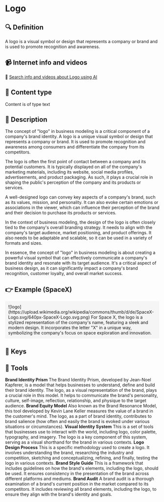 
# Logo


## 🔍 Definition
A logo is a visual symbol or design that represents a company or brand and is used to promote recognition and awareness.


## 📹 Internet info and videos
🤖 [Search info and videos about Logo using AI](https://www.perplexity.ai/search?q=videos+about+Logo:+A+logo+is+a+visual+symbol+or+design+that+represents+a+company+or+brand+and+is+used+to+promote+recognition+and+awareness.
)

## 📰 Content type 
Content is of type text

## 📖 Description
The concept of "logo" in business modeling is a critical component of a company's brand identity. A logo is a unique visual symbol or design that represents a company or brand. It is used to promote recognition and awareness among consumers and differentiate the company from its competitors.

The logo is often the first point of contact between a company and its potential customers. It is typically displayed on all of the company's marketing materials, including its website, social media profiles, advertisements, and product packaging. As such, it plays a crucial role in shaping the public's perception of the company and its products or services.

A well-designed logo can convey key aspects of a company's brand, such as its values, mission, and personality. It can also evoke certain emotions or associations in the viewer, which can influence their perception of the brand and their decision to purchase its products or services.

In the context of business modeling, the design of the logo is often closely tied to the company's overall branding strategy. It needs to align with the company's target audience, market positioning, and product offerings. It also needs to be adaptable and scalable, so it can be used in a variety of formats and sizes.

In essence, the concept of "logo" in business modeling is about creating a powerful visual symbol that can effectively communicate a company's brand identity and resonate with its target audience. It's a critical aspect of business design, as it can significantly impact a company's brand recognition, customer loyalty, and overall market success.

## 👉 Example (SpaceX)

<div style="background-color: #f5f5f5; padding: 10px;">![logo](https://upload.wikimedia.org/wikipedia/commons/thumb/d/de/SpaceX-Logo.svg/640px-SpaceX-Logo.svg.png)
For Space X, the logo is a stylized representation of the company's name, featuring a sleek and modern design. It incorporates the letter "X" in a unique way, symbolizing the company's focus on space exploration and innovation.
</div>

## 🔑 Keys



## 🧰 Tools
**Brand Identity Prism**
The Brand Identity Prism, developed by Jean-Noel Kapferer, is a model that helps businesses to understand, define and build their brand identity. The logo, as a visual representation of the brand, plays a crucial role in this model. It helps to communicate the brand's personality, culture, self-image, reflection, relationship, and physique to the target audience.
**Brand Equity Model**
Also known as the Brand Resonance Model, this tool developed by Kevin Lane Keller measures the value of a brand in the customer's mind. The logo, as a part of brand identity, contributes to brand salience (how often and easily the brand is evoked under various situations or circumstances).
**Visual Identity System**
This is a set of tools that businesses use to interact with the world, including logo, color palette, typography, and imagery. The logo is a key component of this system, serving as a visual shorthand for the brand in various contexts.
**Logo Design Process**
This is a specific methodology used to create a logo. It involves understanding the brand, researching the industry and competition, sketching and conceptualizing, refining, and finally, testing the logo in various contexts.
**Brand Style Guide**
This is a framework that includes guidelines on how the brand's elements, including the logo, should be used. It ensures consistency in the presentation of the brand across different platforms and mediums.
**Brand Audit**
A brand audit is a thorough examination of a brand's current position in the market compared to its competitors. It includes reviewing all brand elements, including the logo, to ensure they align with the brand's identity and goals.
